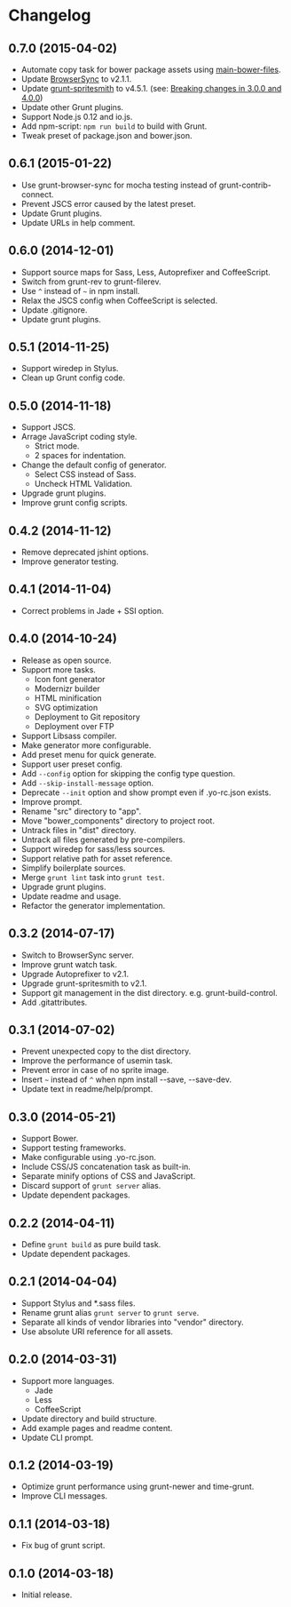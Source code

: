 # Changelog

## 0.7.0 (2015-04-02)
- Automate copy task for bower package assets using [main-bower-files](https://github.com/ck86/main-bower-files).
- Update [BrowserSync](http://www.browsersync.io/) to v2.1.1.
- Update [grunt-spritesmith](https://github.com/Ensighten/grunt-spritesmith) to v4.5.1. (see: [Breaking changes in 3.0.0 and 4.0.0](https://github.com/Ensighten/grunt-spritesmith#breaking-changes-in-300))
- Update other Grunt plugins.
- Support Node.js 0.12 and io.js.
- Add npm-script: `npm run build` to build with Grunt.
- Tweak preset of package.json and bower.json.

## 0.6.1 (2015-01-22)
- Use grunt-browser-sync for mocha testing instead of grunt-contrib-connect.
- Prevent JSCS error caused by the latest preset.
- Update Grunt plugins.
- Update URLs in help comment.

## 0.6.0 (2014-12-01)
- Support source maps for Sass, Less, Autoprefixer and CoffeeScript.
- Switch from grunt-rev to grunt-filerev.
- Use `^` instead of `~` in npm install.
- Relax the JSCS config when CoffeeScript is selected.
- Update .gitignore.
- Update grunt plugins.

## 0.5.1 (2014-11-25)
- Support wiredep in Stylus.
- Clean up Grunt config code.

## 0.5.0 (2014-11-18)
- Support JSCS.
- Arrage JavaScript coding style.
  - Strict mode.
  - 2 spaces for indentation.
- Change the default config of generator.
  - Select CSS instead of Sass.
  - Uncheck HTML Validation.
- Upgrade grunt plugins.
- Improve grunt config scripts.

## 0.4.2 (2014-11-12)
- Remove deprecated jshint options.
- Improve generator testing.

## 0.4.1 (2014-11-04)
- Correct problems in Jade + SSI option.

## 0.4.0 (2014-10-24)
- Release as open source.
- Support more tasks.
  - Icon font generator
  - Modernizr builder
  - HTML minification
  - SVG optimization
  - Deployment to Git repository
  - Deployment over FTP
- Support Libsass compiler.
- Make generator more configurable.
- Add preset menu for quick generate.
- Support user preset config.
- Add `--config` option for skipping the config type question.
- Add `--skip-install-message` option.
- Deprecate `--init` option and show prompt even if .yo-rc.json exists.
- Improve prompt.
- Rename "src" directory to "app".
- Move "bower_components" directory to project root.
- Untrack files in "dist" directory.
- Untrack all files generated by pre-compilers.
- Support wiredep for sass/less sources.
- Support relative path for asset reference.
- Simplify boilerplate sources.
- Merge `grunt lint` task into `grunt test`.
- Upgrade grunt plugins.
- Update readme and usage.
- Refactor the generator implementation.

## 0.3.2 (2014-07-17)
- Switch to BrowserSync server.
- Improve grunt watch task.
- Upgrade Autoprefixer to v2.1.
- Upgrade grunt-spritesmith to v2.1.
- Support git management in the dist directory. e.g. grunt-build-control.
- Add .gitattributes.

## 0.3.1 (2014-07-02)
- Prevent unexpected copy to the dist directory.
- Improve the performance of usemin task.
- Prevent error in case of no sprite image.
- Insert `~` instead of `^` when npm install --save, --save-dev.
- Update text in readme/help/prompt.

## 0.3.0 (2014-05-21)
- Support Bower.
- Support testing frameworks.
- Make configurable using .yo-rc.json.
- Include CSS/JS concatenation task as built-in.
- Separate minify options of CSS and JavaScript.
- Discard support of `grunt server` alias.
- Update dependent packages.

## 0.2.2 (2014-04-11)
- Define `grunt build` as pure build task.
- Update dependent packages.

## 0.2.1 (2014-04-04)
- Support Stylus and *.sass files.
- Rename grunt alias `grunt server` to `grunt serve`.
- Separate all kinds of vendor libraries into "vendor" directory.
- Use absolute URI reference for all assets.

## 0.2.0 (2014-03-31)
- Support more languages.
  - Jade
  - Less
  - CoffeeScript
- Update directory and build structure.
- Add example pages and readme content.
- Update CLI prompt.

## 0.1.2 (2014-03-19)
- Optimize grunt performance using grunt-newer and time-grunt.
- Improve CLI messages.

## 0.1.1 (2014-03-18)
- Fix bug of grunt script.

## 0.1.0 (2014-03-18)
- Initial release.
